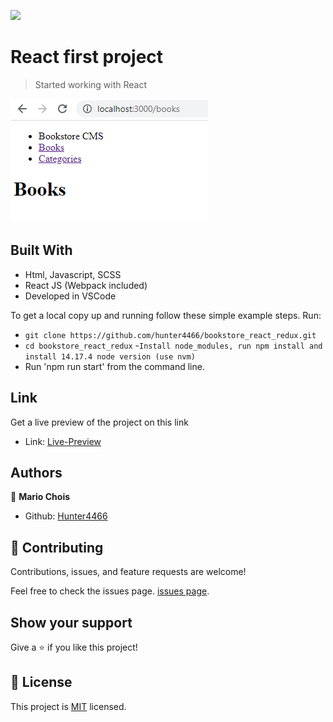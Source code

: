 
![](https://img.shields.io/badge/Microverse-blueviolet)

# React first project

> Started working with React

![screenshot](./src/images/screenshots/preview1.png)

## Built With

- Html, Javascript, SCSS
- React JS (Webpack included)
- Developed in VSCode 

To get a local copy up and running follow these simple example steps.
Run:
- `git clone https://github.com/hunter4466/bookstore_react_redux.git`
- `cd bookstore_react_redux`
-`Install node_modules, run npm install and install 14.17.4 node version (use nvm)`
- Run 'npm run start' from the command line.

## Link

Get a live preview of the project on this link  

- Link: [Live-Preview](https://hunter4466.github.io/bookstore_react_redux/public/index.html)


## Authors 

👤 **Mario Chois**

- Github: [Hunter4466](https://github.com/hunter4466)

## 🤝 Contributing

Contributions, issues, and feature requests are welcome!

Feel free to check the issues page. [issues page](https://github.com/hunter4466/bookstore_react_redux/issues).

## Show your support

Give a ⭐️ if you like this project!

## 📝 License

This project is [MIT](./MIT.md) licensed.